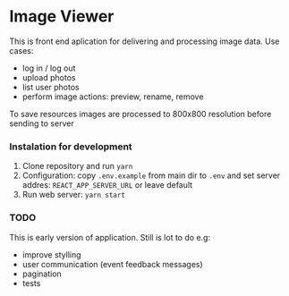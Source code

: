 # Image Viewer

This is front end aplication for delivering and processing image data.
Use cases:
- log in / log out
- upload photos
- list user photos
- perform image actions: preview, rename, remove

To save resources images are processed to 800x800 resolution before sending to server 
   

### Instalation for development

1. Clone repository and run ``yarn``
2. Configuration: copy ``.env.example`` from main dir to ``.env`` and set server addres: ``REACT_APP_SERVER_URL`` or leave default
3. Run web server: ``yarn start``

### TODO
This is early version of application. Still is lot to do e.g:
- improve stylling
- user communication (event feedback messages)
- pagination
- tests
